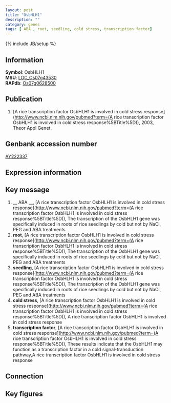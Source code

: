 ```yaml
---
layout: post
title: "OsbHLH1"
description: ""
category: genes
tags: [ ABA , root, seedling, cold stress, transcription factor]
---
```

{% include JB/setup %}

## Information
__Symbol__: OsbHLH1  
__MSU__: [LOC_Os07g43530](http://rice.plantbiology.msu.edu/cgi-bin/ORF_infopage.cgi?orf=LOC_Os07g43530)  
__RAPdb__: [Os07g0628500](http://rapdb.dna.affrc.go.jp/viewer/gbrowse_details/irgsp1?name=Os07g0628500)  

## Publication
1. [A rice transcription factor OsbHLH1 is involved in cold stress response](http://www.ncbi.nlm.nih.gov/pubmed?term=(A rice transcription factor OsbHLH1 is involved in cold stress response%5BTitle%5D)), 2003, Theor Appl Genet.

## Genbank accession number
[AY222337](http://www.ncbi.nlm.nih.gov/nuccore/AY222337)

## Expression information

## Key message
1. __ ABA __, [A rice transcription factor OsbHLH1 is involved in cold stress response](http://www.ncbi.nlm.nih.gov/pubmed?term=(A rice transcription factor OsbHLH1 is involved in cold stress response%5BTitle%5D)),  The transcription of the OsbHLH1 gene was specifically induced in roots of rice seedlings by cold but not by NaCl, PEG and ABA treatments
2. __root__, [A rice transcription factor OsbHLH1 is involved in cold stress response](http://www.ncbi.nlm.nih.gov/pubmed?term=(A rice transcription factor OsbHLH1 is involved in cold stress response%5BTitle%5D)),  The transcription of the OsbHLH1 gene was specifically induced in roots of rice seedlings by cold but not by NaCl, PEG and ABA treatments
3. __seedling__, [A rice transcription factor OsbHLH1 is involved in cold stress response](http://www.ncbi.nlm.nih.gov/pubmed?term=(A rice transcription factor OsbHLH1 is involved in cold stress response%5BTitle%5D)),  The transcription of the OsbHLH1 gene was specifically induced in roots of rice seedlings by cold but not by NaCl, PEG and ABA treatments
4. __cold stress__, [A rice transcription factor OsbHLH1 is involved in cold stress response](http://www.ncbi.nlm.nih.gov/pubmed?term=(A rice transcription factor OsbHLH1 is involved in cold stress response%5BTitle%5D)), A rice transcription factor OsbHLH1 is involved in cold stress response
5. __transcription factor__, [A rice transcription factor OsbHLH1 is involved in cold stress response](http://www.ncbi.nlm.nih.gov/pubmed?term=(A rice transcription factor OsbHLH1 is involved in cold stress response%5BTitle%5D)),  These results indicate that the OsbHLH1 may function as a transcription factor in a cold signal-transduction pathway,A rice transcription factor OsbHLH1 is involved in cold stress response

## Connection

## Key figures


